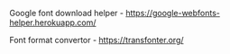 Google font download helper - https://google-webfonts-helper.herokuapp.com/

Font format convertor - https://transfonter.org/
